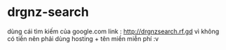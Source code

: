 # drgnz-search
dùng cái tìm kiếm của google.com
link : http://drgnzsearch.rf.gd
vì không có tiền nên phải dùng hosting + tên miền miễn phí :v
